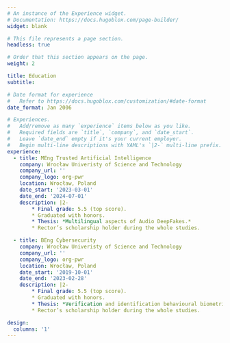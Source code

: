 ```yaml
---
# An instance of the Experience widget.
# Documentation: https://docs.hugoblox.com/page-builder/
widget: blank

# This file represents a page section.
headless: true

# Order that this section appears on the page.
weight: 2

title: Education
subtitle:

# Date format for experience
#   Refer to https://docs.hugoblox.com/customization/#date-format
date_format: Jan 2006

# Experiences.
#   Add/remove as many `experience` items below as you like.
#   Required fields are `title`, `company`, and `date_start`.
#   Leave `date_end` empty if it's your current employer.
#   Begin multi-line descriptions with YAML's `|2-` multi-line prefix.
experience:
  - title: MEng Trusted Artificial Intelligence
    company: Wrocław Univeristy of Science and Technology
    company_url: ''
    company_logo: org-pwr
    location: Wrocław, Poland
    date_start: '2023-03-01'
    date_end: '2024-07-01'
    description: |2-
        * Final grade: 5.5 (top score).
        * Graduated with honors.
        * Thesis: *Multilingual aspects of Audio DeepFakes.*
        * Rector’s scholarship holder during the whole studies.

  - title: BEng Cybersecurity
    company: Wrocław Univeristy of Science and Technology
    company_url: ''
    company_logo: org-pwr
    location: Wrocław, Poland
    date_start: '2019-10-01'
    date_end: '2023-02-28'
    description: |2-
        * Final grade: 5.5 (top score).
        * Graduated with honors.
        * Thesis: *Verification and identification behavioural biometric system based on typing errors*
        * Rector’s scholarship holder during the whole studies.

design:
  columns: '1'
---
```


